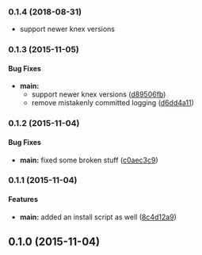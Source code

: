 ### 0.1.4 (2018-08-31)

* support newer knex versions

### 0.1.3 (2015-11-05)


#### Bug Fixes

* **main:**
  * support newer knex versions ([d89506fb](http://github.com/voxpelli/node-knex-migrator-extension/commit/d89506fbd369bd5e1e98a7f005871c818119e70f))
  * remove mistakenly committed logging ([d6dd4a11](http://github.com/voxpelli/node-knex-migrator-extension/commit/d6dd4a11b35eaeef8997926b4c2ee86dfaf4964e))


### 0.1.2 (2015-11-04)


#### Bug Fixes

* **main:** fixed some broken stuff ([c0aec3c9](http://github.com/voxpelli/node-knex-migrator-extension/commit/c0aec3c9010e31d336fdea618175081201766ba3))


### 0.1.1 (2015-11-04)


#### Features

* **main:** added an install script as well ([8c4d12a9](http://github.com/voxpelli/node-knex-migrator-extension/commit/8c4d12a9d30cfe6fd960089f81f5c37ec57874ba))


## 0.1.0 (2015-11-04)
